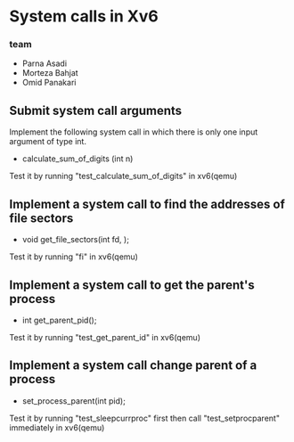 # System calls in Xv6

### team
- Parna Asadi
- Morteza Bahjat
- Omid Panakari


## Submit system call arguments

Implement the following system call in which there is only one input argument of type int.

- calculate_sum_of_digits (int n)


Test it by running "test_calculate_sum_of_digits" in xv6(qemu)

## Implement a system call to find the addresses of file sectors

- void get_file_sectors(int fd, <parameter storing returned sector addresses>);
  

Test it by running "fi" in xv6(qemu)

## Implement a system call to get the parent's process

- int get_parent_pid();
  
Test it by running "test_get_parent_id" in xv6(qemu)
  
## Implement a system call change parent of a process
  
- set_process_parent(int pid);
  
  
Test it by running "test_sleepcurrproc" first then call "test_setprocparent" immediately in xv6(qemu)

